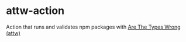 # attw-action
Action that runs and validates npm packages with [Are The Types Wrong (attw)](https://arethetypeswrong.github.io/)

